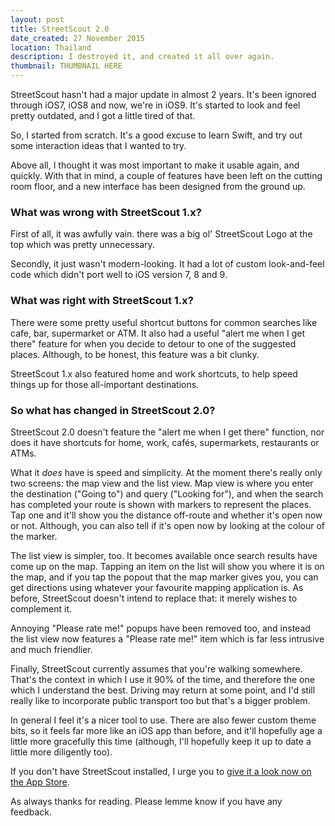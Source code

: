 ```yaml
---
layout: post
title: StreetScout 2.0
date_created: 27 November 2015
location: Thailand
description: I destroyed it, and created it all over again.
thumbnail: THUMBNAIL HERE
---
```


StreetScout hasn't had a major update in almost 2 years. It's been ignored through iOS7, iOS8 and now, we're in iOS9. It's started to look and feel pretty outdated, and I got a little tired of that.

So, I started from scratch. It's a good excuse to learn Swift, and try out some interaction ideas that I wanted to try.

Above all, I thought it was most important to make it usable again, and quickly. With that in mind, a couple of features have been left on the cutting room floor, and a new interface has been designed from the ground up.

### What was wrong with StreetScout 1.x?

First of all, it was awfully vain. there was a big ol' StreetScout Logo at the top which was pretty unnecessary.

Secondly, it just wasn't modern-looking. It had a lot of custom look-and-feel code which didn't port well to iOS version 7, 8 and 9.

### What was right with StreetScout 1.x?

There were some pretty useful shortcut buttons for common searches like cafe, bar, supermarket or ATM. It also had a useful "alert me when I get there" feature for when you decide to detour to one of the suggested places. Although, to be honest, this feature was a bit clunky.

StreetScout 1.x also featured home and work shortcuts, to help speed things up for those all-important destinations.

### So what has changed in StreetScout 2.0?

StreetScout 2.0 doesn't feature the "alert me when I get there" function, nor does it have shortcuts for home, work, cafés, supermarkets, restaurants or ATMs.

What it *does* have is speed and simplicity. At the moment there's really only two screens: the map view and the list view. Map view is where you enter the destination ("Going to") and query ("Looking for"), and when the search has completed your route is shown with markers to represent the places. Tap one and it'll show you the distance off-route and whether it's open now or not. Although, you can also tell if it's open now by looking at the colour of the marker.

The list view is simpler, too. It becomes available once search results have come up on the map. Tapping an item on the list will show you where it is on the map, and if you tap the popout that the map marker gives you, you can get directions using whatever your favourite mapping application is. As before, StreetScout doesn't intend to replace that: it merely wishes to complement it.

Annoying "Please rate me!" popups have been removed too, and instead the list view now features a "Please rate me!" item which is far less intrusive and much friendlier.

Finally, StreetScout currently assumes that you're walking somewhere. That's the context in which I use it 90% of the time, and therefore the one which I understand the best. Driving may return at some point, and I'd still really like to incorporate public transport too but that's a bigger problem.

In general I feel it's a nicer tool to use. There are also fewer custom theme bits, so it feels far more like an iOS app than before, and it'll hopefully age a little more gracefully this time (although, I'll hopefully keep it up to date a little more diligently too).

If you don't have StreetScout installed, I urge you to [give it a look now on the App Store](http://streetscoutapp.com).

As always thanks for reading. Please lemme know if you have any feedback.